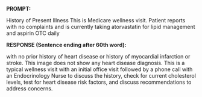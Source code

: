 **PROMPT:**

History of Present Illness This is Medicare wellness visit. Patient reports with no complaints and is currently taking atorvastatin for lipid management and aspirin OTC daily

**RESPONSE (Sentence ending after 60th word):**

with no prior history of heart disease or history of myocardial infarction or stroke. This image does not show any heart disease diagnosis. This is a typical wellness visit with an initial office visit followed by a phone call with an Endocrinology Nurse to discuss the history, check for current cholesterol levels, test for heart disease risk factors, and discuss recommendations to address concerns. 